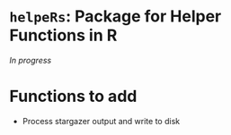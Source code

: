 # `helpeRs`: Package for Helper Functions in R

*In progress*

# Functions to add
- Process stargazer output and write to disk
